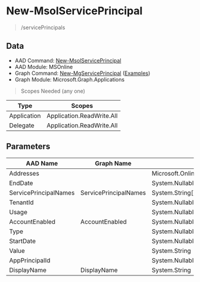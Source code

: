# New-MsolServicePrincipal

> /servicePrincipals

## Data

+ AAD Command: [New-MsolServicePrincipal](https://docs.microsoft.com/en-us/powershell/module/MSOnline/New-MsolServicePrincipal)
+ AAD Module: MSOnline
+ Graph Command: [New-MgServicePrincipal](https://docs.microsoft.com/en-us/powershell/module/Microsoft.Graph.Applications/New-MgServicePrincipal) ([Examples](https://github.com/orgs/msgraph/discussions?discussions_q=New-MgServicePrincipal))
+ Graph Module: Microsoft.Graph.Applications

> Scopes Needed (any one)

|Type|Scopes|
|---|---|
|Application|Application.ReadWrite.All|
|Delegate|Application.ReadWrite.All|

## Parameters

|AAD Name|Graph Name|AAD Type|Graph Type|Infos|
|---|---|---|---|---|
|Addresses||Microsoft.Online.Administration.RedirectUri[]|||
|EndDate||System.Nullable/System.DateTime|||
|ServicePrincipalNames|ServicePrincipalNames|System.String[]|System.String[]||
|TenantId||System.Nullable/System.Guid|||
|Usage||System.Nullable/Microsoft.Online.Administration.ServicePrincipalCredentialUsage|||
|AccountEnabled|AccountEnabled|System.Nullable/System.Boolean|System.Management.Automation.SwitchParameter||
|Type||System.Nullable/Microsoft.Online.Administration.ServicePrincipalCredentialType|||
|StartDate||System.Nullable/System.DateTime|||
|Value||System.String|||
|AppPrincipalId||System.Nullable/System.Guid|||
|DisplayName|DisplayName|System.String|System.String||

